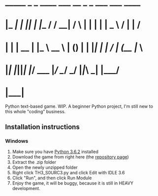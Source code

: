 #  _____   _  _   ____        ___    __    _   _   ___    ___   ____
# |_   _| | || | |__ /       / __|  /  \  | | | | | _ \  / __| |__ / 
#   | |   | __ |  |_ \       \__ \ | () | | |_| | |   / | (__   |_ \  
 #  |_|   |_||_| |___/  ___  |___/  \__/   \___/  |_|_\  \___| |___/ 
  #                    |___|                                         
Python text-based game. WIP. A beginner Python project, I'm still new to this whole "coding" business.
## Installation instructions
### Windows
1. Make sure you have [Python 3.6.2](https://www.python.org/downloads/release/python-362/) installed
2. Download the game from right here (the [repository page](https://github.com/AL3XPI/TH3_S0URCE))
3. Extract the .zip folder
4. Open the newly unzipped folder
5. Right click TH3_S0URC3.py and click Edit with IDLE 3.6
6. Click "Run", and then click Run Module
7.  Enjoy the game, it will be buggy, because it is still in HEAVY development.
